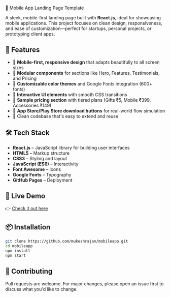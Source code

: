 📱 Mobile App Landing Page Template

A sleek, mobile-first landing page built with **React.js**, ideal for showcasing mobile applications. This project focuses on clean design, responsiveness, and ease of customization—perfect for startups, personal projects, or prototyping client apps.

## 🌟 Features

* 🔹 **Mobile-first, responsive design** that adapts beautifully to all screen sizes
* 🔹 **Modular components** for sections like Hero, Features, Testimonials, and Pricing
* 🔹 **Customizable color themes** and Google Fonts integration (600+ fonts)
* 🔹 **Interactive UI elements** with smooth CSS transitions
* 🔹 **Sample pricing section** with tiered plans (Gifts ₹5, Mobile ₹399, Accessories ₹149)
* 🔹 **App Store/Play Store download buttons** for real-world flow simulation
* 🔹 Clean codebase that's easy to extend and reuse

## 🛠 Tech Stack

* **React.js** – JavaScript library for building user interfaces
* **HTML5** – Markup structure
* **CSS3** – Styling and layout
* **JavaScript (ES6)** – Interactivity
* **Font Awesome** – Icons
* **Google Fonts** – Typography
* **GitHub Pages** – Deployment

## 🚀 Live Demo

👉 [Check it out here](https://mukeshrajan.github.io/mobileapp/)

## 📦 Installation

```bash
git clone https://github.com/mukeshrajan/mobileapp.git
cd mobileapp
npm install
npm start
```

## 🤝 Contributing

Pull requests are welcome. For major changes, please open an issue first to discuss what you'd like to change.


